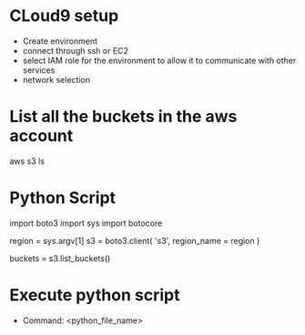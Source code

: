 # CLoud9 setup
- Create environment
- connect through ssh or EC2
- select IAM role for the environment to allow it to communicate with other services
- network selection

# List all the buckets in the aws account
aws s3 ls

# Python Script
import boto3
import sys
import botocore

region = sys.argv[1]
s3 = boto3.client(
    's3',
    region_name = region
)

buckets = s3.list_buckets()

# Execute python script
- Command: <python_file_name> <region>